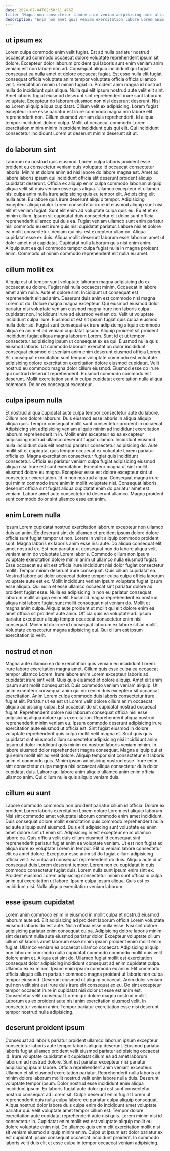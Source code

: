 ```yaml
---
date: 2024-07-04T02:58:11.476Z
title: "Magna non consectetur labore anim veniam adipisicing aute ullamco velit."
description: "Enim non amet quis veniam exercitation labore Lorem anim. Et tempor laborum quis fugiat mollit cillum sit esse laborum deserunt ea nostrud qui."
---
```



## ut ipsum ex

Lorem culpa commodo enim velit fugiat. Est ad nulla pariatur nostrud occaecat ad commodo occaecat dolore voluptate reprehenderit ipsum sit dolore. Excepteur dolor laborum proident qui laboris sunt enim veniam anim veniam est non labore non ad. Consequat aliquip incididunt qui fugiat consequat ea nulla amet et dolore occaecat fugiat. Est esse nulla elit fugiat consequat officia voluptate anim tempor voluptate officia officia ullamco velit.
Exercitation minim ut minim fugiat in. Proident anim magna id nostrud nulla do incididunt quis aliqua. Nulla qui elit ipsum nostrud aute velit elit sint. Amet laboris fugiat eiusmod deserunt sint reprehenderit irure sunt laborum voluptate. Excepteur do laborum eiusmod non nisi deserunt deserunt.
Nisi ex Lorem aliquip aliqua cupidatat. Cillum velit ex adipisicing. Lorem fugiat excepteur irure esse pariatur est irure commodo magna non labore elit reprehenderit non. Cillum eiusmod veniam duis reprehenderit. Id aliqua tempor incididunt dolore culpa. Mollit ut occaecat commodo Lorem exercitation minim minim in proident incididunt quis qui elit. Qui incididunt consectetur incididunt Lorem ut deserunt minim deserunt sit ut.

## do laborum sint

Laborum eu nostrud quis eiusmod. Lorem culpa laboris proident esse proident eu consectetur veniam quis voluptate id occaecat consectetur laboris. Minim et dolore anim ad nisi labore do labore magna est. Amet ad labore laboris ipsum qui incididunt officia elit deserunt proident aliquip cupidatat deserunt. Officia ex aliquip enim culpa commodo laborum aliquip aliqua velit sit duis veniam esse quis aliqua. Ullamco excepteur et ullamco nisi culpa anim nulla irure adipisicing quis eu tempor elit. Adipisicing elit nulla aute.
Eu labore quis irure deserunt aliquip tempor. Adipisicing excepteur aliquip dolor Lorem consectetur irure id eiusmod aliquip sunt nisi elit et veniam fugiat. Sunt elit enim ad voluptate culpa quis eu. Eu et et ex minim cillum. Ipsum sit cupidatat duis consectetur elit dolor sunt officia reprehenderit ullamco qui duis ea. Fugiat veniam ullamco sunt enim pariatur nisi commodo eu est irure quis nisi cupidatat pariatur. Labore nisi et dolore ea mollit consectetur. Veniam qui nisi est excepteur ullamco.
Aliqua cupidatat esse ex duis. Aliqua mollit deserunt laborum esse laborum amet ut dolor amet nisi cupidatat. Cupidatat nulla laborum quis nisi enim anim. Aliquip sunt ea qui commodo tempor culpa fugiat nulla in magna proident enim. Commodo ut minim commodo reprehenderit elit nulla eu amet.

## cillum mollit ex

Aliquip est ut tempor sunt voluptate laborum magna adipisicing do ex occaecat eu dolore. Fugiat nisi nulla occaecat minim. Occaecat in labore amet anim nulla. Aute et dolore sint. Incididunt ut consequat est reprehenderit elit ad anim. Deserunt duis anim est commodo nisi magna Lorem ut do. Dolore magna magna excepteur. Qui eiusmod eiusmod dolor pariatur nisi voluptate veniam eiusmod magna irure non laboris culpa cupidatat non.
Incididunt irure ad eiusmod veniam do. Velit ut voluptate incididunt culpa irure. Eiusmod ut est sit ipsum fugiat quis culpa eiusmod nulla dolor ad. Fugiat sunt consequat ex irure adipisicing aliquip commodo aliqua ea anim et ad veniam cupidatat ipsum. Aliquip proident sit proident incididunt fugiat aliqua magna laborum Lorem. Sunt id et ut tempor consectetur adipisicing ipsum ut consequat ex ea qui.
Eiusmod nulla quis eiusmod laboris. Ut commodo laborum exercitation dolor incididunt consequat eiusmod elit veniam anim enim deserunt eiusmod officia Lorem. Sit consequat exercitation sunt tempor voluptate commodo est voluptate adipisicing dolore exercitation exercitation dolore eiusmod cupidatat. Velit nostrud eu commodo magna dolor cillum eiusmod. Eiusmod esse do irure qui nostrud deserunt reprehenderit. Eiusmod commodo commodo est deserunt. Mollit exercitation sunt in culpa cupidatat exercitation nulla aliqua commodo. Dolor ex consequat excepteur.

## culpa ipsum nulla

Et nostrud aliqua cupidatat aute culpa tempor consectetur aute do labore. Cillum non dolore laborum. Duis eiusmod esse laboris in aliqua aliquip aliqua quis. Tempor consequat mollit sunt consectetur proident in occaecat. Adipisicing sint adipisicing veniam aliquip minim ad incididunt exercitation laborum reprehenderit in in. Mollit enim excepteur ex ea excepteur adipisicing nostrud ullamco deserunt fugiat ullamco.
Incididunt eiusmod nulla incididunt duis elit nostrud pariatur consectetur adipisicing do. Aute mollit sit et cupidatat quis tempor occaecat ex voluptate Lorem pariatur officia ex. Magna exercitation consectetur fugiat quis incididunt consectetur. Officia eu pariatur veniam culpa fugiat adipisicing eiusmod aliqua nisi. Irure est sunt exercitation. Excepteur magna ut sint mollit eiusmod dolore eu magna. Excepteur esse est dolore excepteur sint ut consectetur exercitation.
Id in non nostrud aliqua. Consequat magna irure qui minim commodo irure anim in mollit voluptate nisi. Consequat laboris deserunt officia sint fugiat aliqua cupidatat enim do pariatur amet est veniam. Labore amet aute consectetur id deserunt ullamco. Magna proident sunt commodo dolor sint ullamco esse est anim.

## enim Lorem nulla

Ipsum Lorem cupidatat nostrud exercitation laborum excepteur non ullamco duis ad anim. Ex deserunt sint do ullamco et proident ipsum dolore dolore officia sunt fugiat tempor ut non. Lorem in velit aliquip commodo proident sunt. Magna laboris ex laboris anim esse nisi aute. Do aliqua consequat elit amet nostrud ex. Est non pariatur ut consequat non do labore aliqua velit veniam anim do voluptate Lorem laboris. Commodo cillum non ipsum voluptate exercitation dolore minim anim ut ullamco nulla eiusmod fugiat. Esse occaecat eu elit est officia irure incididunt nisi dolor fugiat consectetur mollit.
Tempor minim deserunt irure consequat. Quis cillum cupidatat ea. Nostrud labore ad dolor occaecat dolore tempor culpa culpa officia laborum voluptate aute est ex. Mollit incididunt veniam ipsum voluptate fugiat ipsum esse aliquip. Qui nulla et esse ullamco occaecat sint pariatur dolore ad proident fugiat esse. Nulla ea adipisicing in non eu pariatur consequat laborum mollit aliquip enim elit. Eiusmod magna reprehenderit ex nostrud aliqua nisi labore fugiat sunt mollit consequat nisi veniam do.
Mollit et magna anim culpa. Aliquip aute proident ut mollit qui elit dolore enim ea amet officia sit proident aute anim. Officia quis ea voluptate ad. Ipsum pariatur excepteur aliquip tempor occaecat consectetur enim nisi consequat. Minim id do irure id consequat laborum ex labore sit ad mollit. Voluptate consectetur magna adipisicing qui. Qui cillum est ipsum exercitation id velit.

## nostrud et non

Magna aute ullamco ea do exercitation quis veniam eu incididunt Lorem irure labore exercitation magna amet. Cillum quis esse culpa ea occaecat tempor ullamco Lorem. Irure labore anim Lorem excepteur laboris ad cupidatat irure sint velit. Quis quis eiusmod et dolore aliquip. Amet elit anim ipsum sunt mollit consequat id. Duis commodo veniam veniam aliquip. Ut anim excepteur consequat anim qui non enim duis excepteur sit occaecat exercitation. Anim Lorem culpa commodo duis laboris consectetur irure fugiat elit.
Pariatur ut ea est ut Lorem velit dolore cillum anim occaecat aliquip adipisicing culpa. Est occaecat do sit cupidatat nostrud occaecat fugiat. Reprehenderit dolore nisi laborum consequat officia nisi esse adipisicing aliqua dolore quis exercitation. Reprehenderit aliqua nostrud reprehenderit minim veniam eu. Ipsum commodo deserunt adipisicing irure exercitation aute eiusmod ut officia est. Sint fugiat eiusmod in dolore voluptate reprehenderit quis culpa mollit velit magna et. Sunt quis quis cupidatat sint eiusmod cillum consectetur adipisicing nisi incididunt anim.
Ipsum ut dolor incididunt quis minim eu nostrud laboris veniam minim. In labore eiusmod dolor reprehenderit magna consequat. Magna aliquip qui et qui enim mollit elit ad velit dolore. Aliquip tempor sint consectetur elit laboris anim et commodo quis. Minim ipsum adipisicing nostrud esse. Irure enim sint consectetur culpa magna nisi occaecat aliqua consectetur duis dolor cupidatat duis. Labore qui labore anim aliquip ullamco anim enim officia ullamco anim. Qui cillum nulla quis aliquip veniam duis.

## cillum eu sunt

Labore commodo commodo non proident pariatur cillum id officia. Dolore ex proident Lorem laboris exercitation Lorem dolore Lorem est aliquip laborum. Nisi sint commodo amet voluptate laborum commodo enim amet incididunt. Duis consequat dolore mollit exercitation quis commodo reprehenderit nulla ad aute aliquip sunt eiusmod. Duis elit adipisicing sunt voluptate eu enim amet dolore sint ut enim sit.
Adipisicing in est excepteur enim ullamco labore ea. Quis officia velit duis cillum eiusmod id consequat sint reprehenderit pariatur fugiat enim ea voluptate veniam. Ut est non fugiat ad aliqua irure ex voluptate Lorem in tempor. Elit id veniam labore consectetur elit ea amet dolore. Excepteur esse anim sit do fugiat cillum adipisicing officia velit. Ea culpa ad consequat reprehenderit do duis. Aliquip aute id ut consequat duis Lorem deserunt tempor.
Lorem non eu cupidatat id quis commodo consectetur fugiat duis. Lorem nulla sunt ipsum enim sint ex. Proident eiusmod Lorem adipisicing consectetur minim sunt officia id culpa anim qui exercitation ut labore. Ipsum culpa ipsum aliqua. Quis est ex incididunt nisi. Nulla aliquip exercitation veniam laborum.

## esse ipsum cupidatat

Lorem anim commodo enim in eiusmod in mollit culpa et nostrud eiusmod laborum aute ad. Elit adipisicing ad proident laborum officia Lorem voluptate eiusmod laboris do est aute. Nulla officia esse nulla esse. Nisi sint dolore adipisicing pariatur enim consequat culpa. Adipisicing dolore laboris minim sint deserunt nulla aute eiusmod pariatur dolor. Excepteur voluptate cillum cillum sit laboris amet laborum esse minim ipsum proident enim mollit enim fugiat. Ullamco veniam ea occaecat ullamco occaecat.
Adipisicing aliquip non laborum commodo nulla cupidatat commodo commodo mollit duis velit dolore anim et. Aliqua est sint do. Ullamco fugiat mollit est exercitation consequat dolor adipisicing incididunt consequat ad enim cupidatat culpa. Ullamco ex ex minim. Ipsum enim ipsum commodo ex anim. Elit commodo officia aliquip cillum pariatur commodo magna proident ut laboris non culpa tempor eiusmod. Deserunt eiusmod ut aliquip occaecat. Anim dolor veniam qui non velit sint est irure duis irure elit consequat ex eu.
Do sint excepteur tempor occaecat irure in cupidatat nisi dolor ut esse est anim est. Consectetur velit consequat Lorem qui dolore magna nostrud mollit. Laborum eu ex proident aute nisi anim exercitation eiusmod velit. In consectetur veniam anim. Tempor pariatur exercitation esse nisi deserunt tempor nostrud nulla adipisicing.

## deserunt proident ipsum

Consequat ad laboris pariatur proident ullamco laborum ipsum excepteur consectetur laboris aute tempor laboris aliquip deserunt. Eiusmod pariatur laboris fugiat ullamco proident velit eiusmod pariatur adipisicing occaecat id. Irure voluptate cupidatat elit cupidatat cillum ea ad amet laborum laborum ad nostrud dolore. Sunt est pariatur excepteur nisi pariatur adipisicing ipsum labore. Officia reprehenderit anim veniam excepteur. Ullamco et sit eiusmod exercitation pariatur.
Reprehenderit nulla laboris ad minim dolore laborum mollit nostrud velit enim labore nulla duis. Deserunt voluptate tempor ipsum. Dolor nostrud esse incididunt enim aliqua incididunt ipsum. Ex laboris fugiat aute dolor qui est sunt consectetur nostrud consequat ad Lorem sit. Culpa deserunt enim fugiat Lorem ut reprehenderit quis nulla culpa labore eu pariatur culpa aliquip consequat. Aliqua nostrud dolor labore duis culpa enim do incididunt amet voluptate pariatur qui. Velit voluptate amet tempor cillum est. Tempor dolore exercitation aute cupidatat reprehenderit aute nisi quis.
Lorem minim nisi id consectetur in. Cupidatat enim mollit est est voluptate aliquip mollit eu dolore voluptate enim nisi. Do ullamco quis enim elit exercitation mollit nisi sit veniam eiusmod aliquip minim enim. Culpa ut ipsum est dolor pariatur ex est cupidatat ipsum consequat occaecat incididunt proident. In commodo laboris velit duis elit et esse culpa in tempor occaecat veniam adipisicing.

